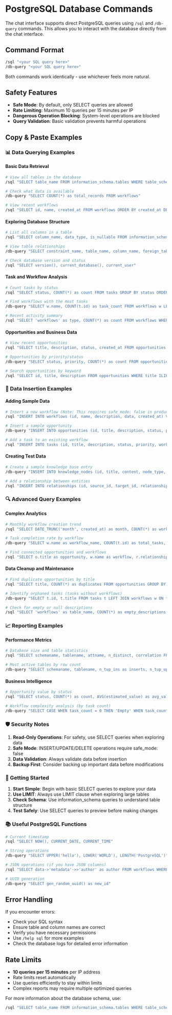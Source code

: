 # PostgreSQL Database Commands

The chat interface supports direct PostgreSQL queries using `/sql` and `/db-query` commands. This allows you to interact with the database directly from the chat interface.

## Command Format

```bash
/sql "<your SQL query here>"
/db-query "<your SQL query here>"
```

Both commands work identically - use whichever feels more natural.

## Safety Features

- **Safe Mode**: By default, only SELECT queries are allowed
- **Rate Limiting**: Maximum 10 queries per 15 minutes per IP
- **Dangerous Operation Blocking**: System-level operations are blocked
- **Query Validation**: Basic validation prevents harmful operations

## Copy & Paste Examples

### 📊 Data Querying Examples

#### Basic Data Retrieval
```bash
# View all tables in the database
/sql "SELECT table_name FROM information_schema.tables WHERE table_schema = 'public'"

# Check what data is available
/db-query "SELECT COUNT(*) as total_records FROM workflows"

# View recent workflows
/sql "SELECT id, name, created_at FROM workflows ORDER BY created_at DESC LIMIT 5"
```

#### Exploring Database Structure
```bash
# List all columns in a table
/sql "SELECT column_name, data_type, is_nullable FROM information_schema.columns WHERE table_name = 'workflows'"

# View table relationships
/db-query "SELECT constraint_name, table_name, column_name, foreign_table_name, foreign_column_name FROM information_schema.key_column_usage WHERE table_schema = 'public'"

# Check database version and status
/sql "SELECT version(), current_database(), current_user"
```

#### Task and Workflow Analysis
```bash
# Count tasks by status
/sql "SELECT status, COUNT(*) as count FROM tasks GROUP BY status ORDER BY count DESC"

# Find workflows with the most tasks
/db-query "SELECT w.name, COUNT(t.id) as task_count FROM workflows w LEFT JOIN tasks t ON w.id = t.workflow_id GROUP BY w.id, w.name ORDER BY task_count DESC LIMIT 10"

# Recent activity summary
/sql "SELECT 'workflows' as type, COUNT(*) as count FROM workflows WHERE created_at > NOW() - INTERVAL '7 days' UNION ALL SELECT 'tasks' as type, COUNT(*) as count FROM tasks WHERE created_at > NOW() - INTERVAL '7 days'"
```

#### Opportunities and Business Data
```bash
# View recent opportunities
/sql "SELECT title, description, status, created_at FROM opportunities ORDER BY created_at DESC LIMIT 5"

# Opportunities by priority/status
/db-query "SELECT status, priority, COUNT(*) as count FROM opportunities GROUP BY status, priority ORDER BY status, priority"

# Search opportunities by keyword
/sql "SELECT id, title, description FROM opportunities WHERE title ILIKE '%innovation%' OR description ILIKE '%innovation%'"
```

### 📝 Data Insertion Examples

#### Adding Sample Data
```bash
# Insert a new workflow (Note: This requires safe_mode: false in production)
/sql "INSERT INTO workflows (id, name, description, data, created_at) VALUES (gen_random_uuid(), 'Test Workflow', 'A test workflow created from chat', '{}', NOW())"

# Insert a sample opportunity
/db-query "INSERT INTO opportunities (id, title, description, status, priority, estimated_value, created_at) VALUES (gen_random_uuid(), 'Chat Integration Enhancement', 'Improve database integration in chat interface', 'active', 'high', 15000.00, NOW())"

# Add a task to an existing workflow
/sql "INSERT INTO tasks (id, title, description, status, priority, workflow_id, created_at) VALUES (gen_random_uuid(), 'Database Testing', 'Test database queries from chat', 'not_started', 'medium', (SELECT id FROM workflows LIMIT 1), NOW())"
```

#### Creating Test Data
```bash
# Create a sample knowledge base entry
/db-query "INSERT INTO knowledge_nodes (id, title, content, node_type, metadata, created_at) VALUES (gen_random_uuid(), 'Database Commands Guide', 'How to use database commands in the chat interface', 'documentation', '{\"tags\": [\"database\", \"chat\", \"commands\"]}', NOW())"

# Add a relationship between entities
/sql "INSERT INTO relationships (id, source_id, target_id, relationship_type, created_at) VALUES (gen_random_uuid(), (SELECT id FROM workflows LIMIT 1), (SELECT id FROM opportunities LIMIT 1), 'supports', NOW())"
```

### 🔍 Advanced Query Examples

#### Complex Analytics
```bash
# Monthly workflow creation trend
/sql "SELECT DATE_TRUNC('month', created_at) as month, COUNT(*) as workflows_created FROM workflows WHERE created_at > NOW() - INTERVAL '6 months' GROUP BY month ORDER BY month"

# Task completion rate by workflow
/db-query "SELECT w.name as workflow_name, COUNT(t.id) as total_tasks, COUNT(CASE WHEN t.status = 'completed' THEN 1 END) as completed_tasks, ROUND(COUNT(CASE WHEN t.status = 'completed' THEN 1 END) * 100.0 / COUNT(t.id), 2) as completion_rate FROM workflows w LEFT JOIN tasks t ON w.id = t.workflow_id GROUP BY w.id, w.name HAVING COUNT(t.id) > 0 ORDER BY completion_rate DESC"

# Find connected opportunities and workflows
/sql "SELECT o.title as opportunity, w.name as workflow, r.relationship_type FROM opportunities o JOIN relationships r ON o.id = r.source_id JOIN workflows w ON w.id = r.target_id ORDER BY o.created_at DESC"
```

#### Data Cleanup and Maintenance
```bash
# Find duplicate opportunities by title
/sql "SELECT title, COUNT(*) as duplicates FROM opportunities GROUP BY title HAVING COUNT(*) > 1"

# Identify orphaned tasks (tasks without workflows)
/db-query "SELECT t.id, t.title FROM tasks t LEFT JOIN workflows w ON t.workflow_id = w.id WHERE w.id IS NULL"

# Check for empty or null descriptions
/sql "SELECT 'workflows' as table_name, COUNT(*) as empty_descriptions FROM workflows WHERE description IS NULL OR description = '' UNION ALL SELECT 'opportunities' as table_name, COUNT(*) as empty_descriptions FROM opportunities WHERE description IS NULL OR description = ''"
```

### 📈 Reporting Examples

#### Performance Metrics
```bash
# Database size and table statistics
/sql "SELECT schemaname, tablename, attname, n_distinct, correlation FROM pg_stats WHERE schemaname = 'public' ORDER BY tablename, attname"

# Most active tables by row count
/db-query "SELECT schemaname, tablename, n_tup_ins as inserts, n_tup_upd as updates, n_tup_del as deletes FROM pg_stat_user_tables ORDER BY (n_tup_ins + n_tup_upd + n_tup_del) DESC"
```

#### Business Intelligence
```bash
# Opportunity value by status
/sql "SELECT status, COUNT(*) as count, AVG(estimated_value) as avg_value, SUM(estimated_value) as total_value FROM opportunities WHERE estimated_value IS NOT NULL GROUP BY status ORDER BY total_value DESC"

# Workflow complexity analysis (by task count)
/db-query "SELECT CASE WHEN task_count = 0 THEN 'Empty' WHEN task_count <= 3 THEN 'Simple' WHEN task_count <= 10 THEN 'Medium' ELSE 'Complex' END as complexity, COUNT(*) as workflow_count FROM (SELECT w.id, COUNT(t.id) as task_count FROM workflows w LEFT JOIN tasks t ON w.id = t.workflow_id GROUP BY w.id) as workflow_stats GROUP BY complexity ORDER BY workflow_count DESC"
```

### 🛡️ Security Notes

1. **Read-Only Operations**: For safety, use SELECT queries when exploring data
2. **Safe Mode**: INSERT/UPDATE/DELETE operations require safe_mode: false
3. **Data Validation**: Always validate data before insertion
4. **Backup First**: Consider backing up important data before modifications

### 🚀 Getting Started

1. **Start Simple**: Begin with basic SELECT queries to explore your data
2. **Use LIMIT**: Always use LIMIT clause when exploring large tables
3. **Check Schema**: Use information_schema queries to understand table structure
4. **Test Safely**: Use SELECT queries to preview before making changes

### 📚 Useful PostgreSQL Functions

```bash
# Current timestamp
/sql "SELECT NOW(), CURRENT_DATE, CURRENT_TIME"

# String operations
/db-query "SELECT UPPER('hello'), LOWER('WORLD'), LENGTH('PostgreSQL')"

# JSON operations (if you have JSON columns)
/sql "SELECT data->'metadata'->>'author' as author FROM workflows WHERE data ? 'metadata'"

# UUID generation
/db-query "SELECT gen_random_uuid() as new_id"
```

## Error Handling

If you encounter errors:
- Check your SQL syntax
- Ensure table and column names are correct
- Verify you have necessary permissions
- Use `/help sql` for more examples
- Check the database logs for detailed error information

## Rate Limits

- **10 queries per 15 minutes** per IP address
- Rate limits reset automatically
- Use queries efficiently to stay within limits
- Complex reports may require multiple optimized queries

For more information about the database schema, use:
```bash
/sql "SELECT table_name FROM information_schema.tables WHERE table_schema = 'public'"
```